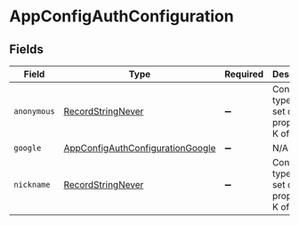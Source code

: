 # AppConfigAuthConfiguration


## Fields

| Field                                                                                       | Type                                                                                        | Required                                                                                    | Description                                                                                 |
| ------------------------------------------------------------------------------------------- | ------------------------------------------------------------------------------------------- | ------------------------------------------------------------------------------------------- | ------------------------------------------------------------------------------------------- |
| `anonymous`                                                                                 | [RecordStringNever](../../Models/Shared/RecordStringNever.md)                               | :heavy_minus_sign:                                                                          | Construct a type with a set of properties K of type T                                       |
| `google`                                                                                    | [AppConfigAuthConfigurationGoogle](../../Models/Shared/AppConfigAuthConfigurationGoogle.md) | :heavy_minus_sign:                                                                          | N/A                                                                                         |
| `nickname`                                                                                  | [RecordStringNever](../../Models/Shared/RecordStringNever.md)                               | :heavy_minus_sign:                                                                          | Construct a type with a set of properties K of type T                                       |